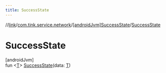 ```yaml
---
title: SuccessState
---
```

//[link](../../../index.html)/[com.tink.service.network](../index.html)/[[androidJvm]SuccessState](index.html)/[SuccessState](-success-state.html)



# SuccessState



[androidJvm]\
fun &lt;[T](index.html)&gt; [SuccessState](-success-state.html)(data: [T](index.html))




